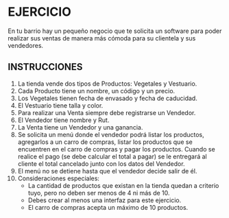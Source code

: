 # EJERCICIO

En tu barrio hay un pequeño negocio que te solicita un software para poder realizar sus ventas
de manera más cómoda para su clientela y sus vendedores.

## INSTRUCCIONES

1. La tienda vende dos tipos de Productos: Vegetales y Vestuario.
2. Cada Producto tiene un nombre, un código y un precio.
3. Los Vegetales tienen fecha de envasado y fecha de caducidad.
4. El Vestuario tiene talla y color.
5. Para realizar una Venta siempre debe registrarse un Vendedor.
6. El Vendedor tiene nombre y Rut.
7. La Venta tiene un Vendedor y una ganancia.
8. Se solicita un menú donde el vendedor podrá listar los productos, agregarlos a un carro
   de compras, listar los productos que se encuentren en el carro de compras y pagar los
   productos. Cuando se realice el pago (se debe calcular el total a pagar) se le entregará
   al cliente el total cancelado junto con los datos del Vendedor.
9. El menú no se detiene hasta que el vendedor decide salir de él.
10. Consideraciones especiales:
    * La cantidad de productos que existan en la tienda quedan a criterio tuyo, pero no
      deben ser menos de 4 ni más de 10.
    * Debes crear al menos una interfaz para este ejercicio.
    * El carro de compras acepta un máximo de 10 productos.
